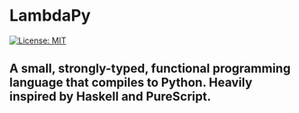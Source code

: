 # LambdaPy
 
[![License: MIT](https://img.shields.io/badge/License-MIT-yellow.svg)](https://opensource.org/licenses/MIT)

## <b>A small, strongly-typed, functional programming language that compiles to Python. Heavily inspired by Haskell and PureScript.</b>